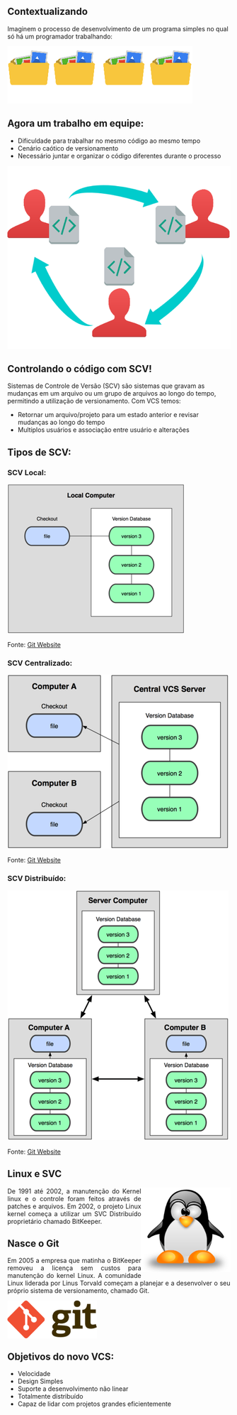 <div>

  <h2>Contextualizando</h2>
  <p>Imaginem o processo de desenvolvimento de um programa simples no qual só há um programador trabalhando: </p>
  <img src="img/history/contex1.png" style="background:none; border:none; box-shadow:none;" />


  <h2>Agora um trabalho em equipe:</h2>
  <ul>
    <li>Dificuldade para trabalhar no mesmo código ao mesmo tempo</li>
    <li>Cenário caótico de versionamento</li>
    <li>Necessário juntar e organizar o código diferentes durante o processo</li>
  </ul>


  <img src="img/history/contex2.png" style="background:none; border:none; box-shadow:none;" />


  <h2>Controlando o código com SCV!</h2>
  <p>Sistemas de Controle de Versão (SCV) são sistemas que gravam as mudanças em um arquivo ou um grupo de arquivos ao longo do tempo, permitindo a utilização de versionamento. Com VCS temos:
  <ul>
    <li>Retornar um arquivo/projeto para um estado anterior e revisar mudanças ao longo do tempo</li>
    <li>Multiplos usuários e associação entre usuário e alterações</li>
  </ul>


  <h2>Tipos de SCV:</h2>
  <h3 align="left">SCV Local:</h3>
  <img src="img/history/scv-local.png" style="background:none; border:none; box-shadow:none;" />
  <p>Fonte: <a href="https://git-scm.com/book/en/v1/Getting-Started-About-Version-Control">Git Website</a></p>


  <h3 align="left">SCV Centralizado:</h3>
  <img src="img/history/scv-central.png" style="background:none; border:none; box-shadow:none;" />
  <p>Fonte: <a href="https://git-scm.com/book/en/v1/Getting-Started-About-Version-Control">Git Website</a></p>


  <h3 align="left">SCV Distribuído:</h3>
  <img src="img/history/scv-distr.png" style="background:none; border:none; box-shadow:none;" />
  <p>Fonte: <a href="https://git-scm.com/book/en/v1/Getting-Started-About-Version-Control">Git Website</a></p>


  <h2>Linux e SVC</h2>
  <img src="img/history/linux-logo.webp" style="background:none; border:none; box-shadow:none;" align="right" width="40%" height="40%" />
  <p align="justify">De 1991 até 2002, a manutenção do Kernel linux e o controle foram feitos através de patches e arquivos. Em 2002, o projeto Linux kernel começa a utilizar um SVC Distribuído proprietário chamado BitKeeper.</p>


  <h2>Nasce o Git</h2>
  <p align="justify">Em 2005 a empresa que matinha o BitKeeper removeu a licença sem custos para manutenção do kernel Linux. A comunidade Linux liderada por Linus Torvald começam a planejar e a desenvolver o seu próprio sistema de versionamento, chamado Git.</p>
  <img src="img/history/git-logo.png" style="background:none; border:none; box-shadow:none;" align="center" width="40%" height="40%" />


  <h2>Objetivos do novo VCS:</h2>
  <ul>
    <li>Velocidade</li>
    <li>Design Simples</li>
    <li>Suporte a desenvolvimento não linear</li>
    <li>Totalmente distribuído</li>
    <li>Capaz de lidar com projetos grandes eficientemente</li>
  </ul>

</div>